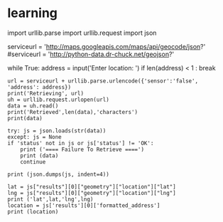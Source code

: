 # learning

import urllib.parse
import urllib.request
import json

serviceurl = 'http://maps.googleapis.com/maps/api/geocode/json?'
#serviceurl = 'http://python-data.dr-chuck.net/geojson?'

while True:
    address = input('Enter location: ')
    if len(address) < 1 : break

    url = serviceurl + urllib.parse.urlencode({'sensor':'false', 'address': address})
    print('Retrieving', url)
    uh = urllib.request.urlopen(url)
    data = uh.read()
    print('Retrieved',len(data),'characters')
    print(data)

    try: js = json.loads(str(data))
    except: js = None
    if 'status' not in js or js['status'] != 'OK':
        print ('==== Failure To Retrieve ====')
        print (data)
        continue

    print (json.dumps(js, indent=4))

    lat = js["results"][0]["geometry"]["location"]["lat"]
    lng = js["results"][0]["geometry"]["location"]["lng"]
    print ('lat',lat,'lng',lng)
    location = js['results'][0]['formatted_address']
    print (location)

